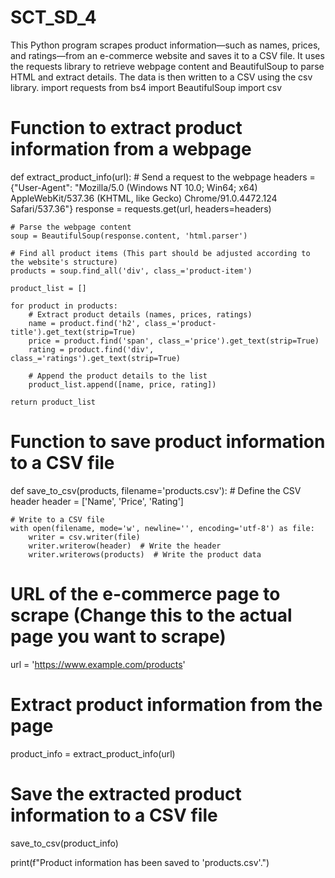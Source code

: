 # SCT_SD_4
This Python program scrapes product information—such as names, prices, and ratings—from an e-commerce website and saves it to a CSV file. It uses the requests library to retrieve webpage content and BeautifulSoup to parse HTML and extract details. The data is then written to a CSV using the csv library. 
import requests
from bs4 import BeautifulSoup
import csv

# Function to extract product information from a webpage
def extract_product_info(url):
    # Send a request to the webpage
    headers = {"User-Agent": "Mozilla/5.0 (Windows NT 10.0; Win64; x64) AppleWebKit/537.36 (KHTML, like Gecko) Chrome/91.0.4472.124 Safari/537.36"}
    response = requests.get(url, headers=headers)

    # Parse the webpage content
    soup = BeautifulSoup(response.content, 'html.parser')

    # Find all product items (This part should be adjusted according to the website's structure)
    products = soup.find_all('div', class_='product-item')

    product_list = []

    for product in products:
        # Extract product details (names, prices, ratings)
        name = product.find('h2', class_='product-title').get_text(strip=True)
        price = product.find('span', class_='price').get_text(strip=True)
        rating = product.find('div', class_='ratings').get_text(strip=True)

        # Append the product details to the list
        product_list.append([name, price, rating])

    return product_list

# Function to save product information to a CSV file
def save_to_csv(products, filename='products.csv'):
    # Define the CSV header
    header = ['Name', 'Price', 'Rating']

    # Write to a CSV file
    with open(filename, mode='w', newline='', encoding='utf-8') as file:
        writer = csv.writer(file)
        writer.writerow(header)  # Write the header
        writer.writerows(products)  # Write the product data

# URL of the e-commerce page to scrape (Change this to the actual page you want to scrape)
url = 'https://www.example.com/products'

# Extract product information from the page
product_info = extract_product_info(url)

# Save the extracted product information to a CSV file
save_to_csv(product_info)

print(f"Product information has been saved to 'products.csv'.")
